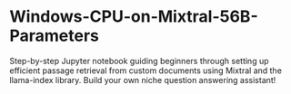 # Windows-CPU-on-Mixtral-56B-Parameters
Step-by-step Jupyter notebook guiding beginners through setting up efficient passage retrieval from custom documents using Mixtral and the llama-index library. Build your own niche question answering assistant!  
